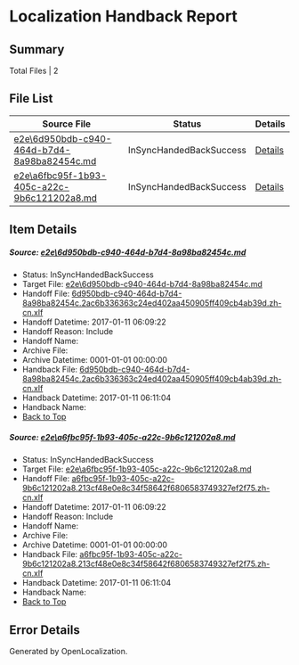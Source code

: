 # <a name='report-top'></a> Localization Handback Report

## Summary
 Total Files | 2

## File List
 Source File | Status | Details 
 ----------- | ------ | ------- 
 [e2e\6d950bdb-c940-464d-b7d4-8a98ba82454c.md](https://github.com/OpenLocalizationTestOrg/ol-test0/blob/45f44115624646a44c74e88aca611ff131679210/e2e/6d950bdb-c940-464d-b7d4-8a98ba82454c.md) | InSyncHandedBackSuccess | [Details](#4de2ef96055c65dc707e0635c4862c2725550ad51)
 [e2e\a6fbc95f-1b93-405c-a22c-9b6c121202a8.md](https://github.com/OpenLocalizationTestOrg/ol-test0/blob/45f44115624646a44c74e88aca611ff131679210/e2e/a6fbc95f-1b93-405c-a22c-9b6c121202a8.md) | InSyncHandedBackSuccess | [Details](#e6f06f5be8bce0cdf02fc8d1f7bcbd75ed5a79722)

## Item Details
##### <a name='4de2ef96055c65dc707e0635c4862c2725550ad51'></a> Source: [e2e\6d950bdb-c940-464d-b7d4-8a98ba82454c.md](https://github.com/OpenLocalizationTestOrg/ol-test0/blob/45f44115624646a44c74e88aca611ff131679210/e2e/6d950bdb-c940-464d-b7d4-8a98ba82454c.md)
* Status: InSyncHandedBackSuccess
* Target File: [e2e\6d950bdb-c940-464d-b7d4-8a98ba82454c.md](https://github.com/OpenLocalizationTestOrg/ol-test0-zhcn/blob/9b2cf01737357a67fcffffb69223626596961958/e2e/6d950bdb-c940-464d-b7d4-8a98ba82454c.md)
* Handoff File: [6d950bdb-c940-464d-b7d4-8a98ba82454c.2ac6b336363c24ed402aa450905ff409cb4ab39d.zh-cn.xlf](https://github.com/OpenLocalizationTestOrg/ol-test0-handoff/blob/6d7d690d01816c79f6e6cb9fef4cf7d8dff71211/ol-handoff/OpenLocalizationTestOrg/ol-test0-zhcn/shujia/ht/6d950bdb-c940-464d-b7d4-8a98ba82454c.2ac6b336363c24ed402aa450905ff409cb4ab39d.zh-cn.xlf)
* Handoff Datetime: 2017-01-11 06:09:22
* Handoff Reason: Include
* Handoff Name: 
* Archive File: 
* Archive Datetime: 0001-01-01 00:00:00
* Handback File: [6d950bdb-c940-464d-b7d4-8a98ba82454c.2ac6b336363c24ed402aa450905ff409cb4ab39d.zh-cn.xlf](https://github.com/OpenLocalizationTestOrg/ol-test0-handback/blob/16f67a429e7493676d36b92ddb1d490d05b16d33/ol-handback/OpenLocalizationTestOrg/ol-test0-zhcn/shujia/ht/6d950bdb-c940-464d-b7d4-8a98ba82454c.2ac6b336363c24ed402aa450905ff409cb4ab39d.zh-cn.xlf)
* Handback Datetime: 2017-01-11 06:11:04
* Handback Name: 
* [Back to Top](#report-top)

##### <a name='e6f06f5be8bce0cdf02fc8d1f7bcbd75ed5a79722'></a> Source: [e2e\a6fbc95f-1b93-405c-a22c-9b6c121202a8.md](https://github.com/OpenLocalizationTestOrg/ol-test0/blob/45f44115624646a44c74e88aca611ff131679210/e2e/a6fbc95f-1b93-405c-a22c-9b6c121202a8.md)
* Status: InSyncHandedBackSuccess
* Target File: [e2e\a6fbc95f-1b93-405c-a22c-9b6c121202a8.md](https://github.com/OpenLocalizationTestOrg/ol-test0-zhcn/blob/9b2cf01737357a67fcffffb69223626596961958/e2e/a6fbc95f-1b93-405c-a22c-9b6c121202a8.md)
* Handoff File: [a6fbc95f-1b93-405c-a22c-9b6c121202a8.213cf48e0e8c34f58642f6806583749327ef2f75.zh-cn.xlf](https://github.com/OpenLocalizationTestOrg/ol-test0-handoff/blob/6d7d690d01816c79f6e6cb9fef4cf7d8dff71211/ol-handoff/OpenLocalizationTestOrg/ol-test0-zhcn/shujia/ht/a6fbc95f-1b93-405c-a22c-9b6c121202a8.213cf48e0e8c34f58642f6806583749327ef2f75.zh-cn.xlf)
* Handoff Datetime: 2017-01-11 06:09:22
* Handoff Reason: Include
* Handoff Name: 
* Archive File: 
* Archive Datetime: 0001-01-01 00:00:00
* Handback File: [a6fbc95f-1b93-405c-a22c-9b6c121202a8.213cf48e0e8c34f58642f6806583749327ef2f75.zh-cn.xlf](https://github.com/OpenLocalizationTestOrg/ol-test0-handback/blob/16f67a429e7493676d36b92ddb1d490d05b16d33/ol-handback/OpenLocalizationTestOrg/ol-test0-zhcn/shujia/ht/a6fbc95f-1b93-405c-a22c-9b6c121202a8.213cf48e0e8c34f58642f6806583749327ef2f75.zh-cn.xlf)
* Handback Datetime: 2017-01-11 06:11:04
* Handback Name: 
* [Back to Top](#report-top)


## Error Details

Generated by OpenLocalization.
